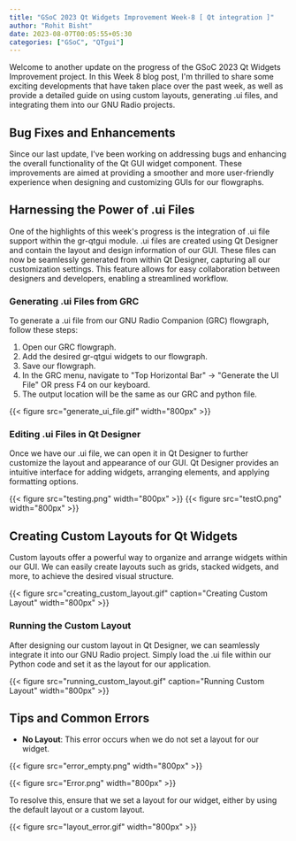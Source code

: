 ```yaml
---
title: "GSoC 2023 Qt Widgets Improvement Week-8 [ Qt integration ]"
author: "Rohit Bisht"
date: 2023-08-07T00:05:55+05:30
categories: ["GSoC", "QTgui"]
---
```


Welcome to another update on the progress of the GSoC 2023 Qt Widgets Improvement project. In this Week 8 blog post, I'm thrilled to share some exciting developments that have taken place over the past week, as well as provide a detailed guide on using custom layouts, generating .ui files, and integrating them into our GNU Radio projects.

## Bug Fixes and Enhancements
Since our last update, I've been working on addressing bugs and enhancing the overall functionality of the Qt GUI widget component. These improvements are aimed at providing a smoother and more user-friendly experience when designing and customizing GUIs for our flowgraphs.

## Harnessing the Power of .ui Files
One of the highlights of this week's progress is the integration of .ui file support within the gr-qtgui module. .ui files are created using Qt Designer and contain the layout and design information of our GUI. These files can now be seamlessly generated from within Qt Designer, capturing all our customization settings. This feature allows for easy collaboration between designers and developers, enabling a streamlined workflow.

### Generating .ui Files from GRC
To generate a .ui file from our GNU Radio Companion (GRC) flowgraph, follow these steps:

1. Open our GRC flowgraph.
2. Add the desired gr-qtgui widgets to our flowgraph.
3. Save our flowgraph.
4. In the GRC menu, navigate to "Top Horizontal Bar" -> "Generate the UI File" OR press F4 on our keyboard.
5. The output location will be the same as our GRC and python file.

{{< figure src="generate_ui_file.gif" width="800px" >}}


### Editing .ui Files in Qt Designer
Once we have our .ui file, we can open it in Qt Designer to further customize the layout and appearance of our GUI. Qt Designer provides an intuitive interface for adding widgets, arranging elements, and applying formatting options.

{{< figure src="testing.png" width="800px" >}}
{{< figure src="testO.png" width="800px" >}}

## Creating Custom Layouts for Qt Widgets
Custom layouts offer a powerful way to organize and arrange widgets within our GUI. We can easily create layouts such as grids, stacked widgets, and more, to achieve the desired visual structure.

{{< figure src="creating_custom_layout.gif" caption="Creating Custom Layout" width="800px" >}}

### Running the Custom Layout
After designing our custom layout in Qt Designer, we can seamlessly integrate it into our GNU Radio project. Simply load the .ui file within our Python code and set it as the layout for our application.

{{< figure src="running_custom_layout.gif" caption="Running Custom Layout" width="800px" >}}
## Tips and Common Errors

- **No Layout**: This error occurs when we do not set a layout for our widget. 

{{< figure src="error_empty.png" width="800px" >}}

{{< figure src="Error.png" width="800px" >}}

To resolve this, ensure that we set a layout for our widget, either by using the default layout or a custom layout.

{{< figure src="layout_error.gif" width="800px" >}}

